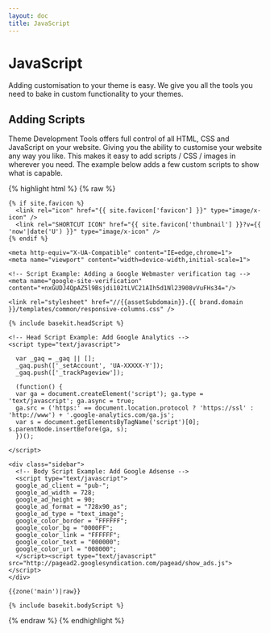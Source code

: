 ```yaml
---
layout: doc
title: JavaScript
---
```


# JavaScript

Adding customisation to your theme is easy. We give you all the tools you need to bake in custom functionality to your themes.

## Adding Scripts

Theme Development Tools offers full control of all HTML, CSS and JavaScript on your website. Giving you the ability to customise your website any way you like. This makes it easy to add scripts / CSS / images in wherever you need. The example below adds a few custom scripts to show what is capable.

{% highlight html %}
{% raw %}

<!doctype html>
<html>
  <head>
    <meta charset="utf-8" />
    <title>{{ page.title }}</title>
    <meta name="keywords" content="{{ page.keywords }}" />
    <meta name="description" content="{{ page.description }}" />
    <meta http-equiv="content-language" content="{{ page.seoLang }}" />
  
    {% if site.favicon %}
      <link rel="icon" href="{{ site.favicon['favicon'] }}" type="image/x-icon" />
      <link rel="SHORTCUT ICON" href="{{ site.favicon['thumbnail'] }}?v={{ 'now'|date('U') }}" type="image/x-icon" />
    {% endif %}

    <meta http-equiv="X-UA-Compatible" content="IE=edge,chrome=1">
    <meta name="viewport" content="width=device-width,initial-scale=1">
  
    <!-- Script Example: Adding a Google Webmaster verification tag -->
    <meta name="google-site-verification" content="+nxGUDJ4QpAZ5l9Bsjdi102tLVC21AIh5d1Nl23908vVuFHs34="/>

    <link rel="stylesheet" href="//{{assetSubdomain}}.{{ brand.domain }}/templates/common/responsive-columns.css" />

    {% include basekit.headScript %}

    <!-- Head Script Example: Add Google Analytics -->
    <script type="text/javascript">

      var _gaq = _gaq || [];
      _gaq.push(['_setAccount', 'UA-XXXXX-Y']);
      _gaq.push(['_trackPageview']);
      
      (function() {
      var ga = document.createElement('script'); ga.type = 'text/javascript'; ga.async = true;
      ga.src = ('https:' == document.location.protocol ? 'https://ssl' : 'http://www') + '.google-analytics.com/ga.js';
      var s = document.getElementsByTagName('script')[0]; s.parentNode.insertBefore(ga, s);
      })();

    </script>
  </head>
  <body class="{{ page.backgroundClass }}">

    <div class="sidebar">
      <!-- Body Script Example: Add Google Adsense -->
      <script type="text/javascript">
      google_ad_client = "pub-";
      google_ad_width = 728;
      google_ad_height = 90;
      google_ad_format = "728x90_as";
      google_ad_type = "text_image";
      google_color_border = "FFFFFF";
      google_color_bg = "0000FF";
      google_color_link = "FFFFFF";
      google_color_text = "000000";
      google_color_url = "008000";
      </script><script type="text/javascript" src="http://pagead2.googlesyndication.com/pagead/show_ads.js"></script>
    </div>

    {{zone('main')|raw}}

    {% include basekit.bodyScript %}
  </body>
</html>

{% endraw %}
{% endhighlight %}

